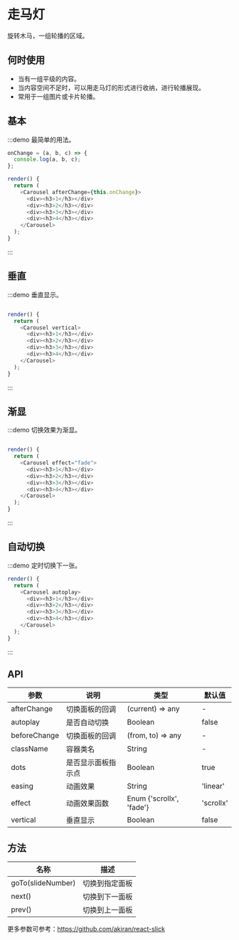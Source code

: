 # 走马灯

旋转木马，一组轮播的区域。

## 何时使用

- 当有一组平级的内容。
- 当内容空间不足时，可以用走马灯的形式进行收纳，进行轮播展现。
- 常用于一组图片或卡片轮播。

## 基本

:::demo 最简单的用法。

```js
onChange = (a, b, c) => {
  console.log(a, b, c);
};

render() {
  return (
    <Carousel afterChange={this.onChange}>
      <div><h3>1</h3></div>
      <div><h3>2</h3></div>
      <div><h3>3</h3></div>
      <div><h3>4</h3></div>
    </Carousel>
  );
}
```
:::

## 垂直

:::demo 垂直显示。

```js

render() {
  return (
    <Carousel vertical>
      <div><h3>1</h3></div>
      <div><h3>2</h3></div>
      <div><h3>3</h3></div>
      <div><h3>4</h3></div>
    </Carousel>
  );
}
```
:::

## 渐显

:::demo 切换效果为渐显。

```js

render() {
  return (
    <Carousel effect="fade">
      <div><h3>1</h3></div>
      <div><h3>2</h3></div>
      <div><h3>3</h3></div>
      <div><h3>4</h3></div>
    </Carousel>
  );
}
```

:::

## 自动切换

:::demo 定时切换下一张。

```js
render() {
  return (
    <Carousel autoplay>
      <div><h3>1</h3></div>
      <div><h3>2</h3></div>
      <div><h3>3</h3></div>
      <div><h3>4</h3></div>
    </Carousel>
  );
}
```
:::

## API

| 参数 | 说明 | 类型 | 默认值 |
| --- | --- | --- | --- |
| afterChange | 切换面板的回调 | (current) => any | - |
| autoplay | 是否自动切换 | Boolean | false |
| beforeChange | 切换面板的回调 | (from, to) => any | - |
| className | 容器类名 | String | - |
| dots | 是否显示面板指示点 | Boolean | true |
| easing | 动画效果 | String | 'linear' |
| effect | 动画效果函数 | Enum {'scrollx', 'fade'} | 'scrollx' |
| vertical | 垂直显示 | Boolean | false |

## 方法

| 名称 | 描述 |
| --- | --- |
| goTo(slideNumber) | 切换到指定面板 |
| next() | 切换到下一面板 |
| prev() | 切换到上一面板 |

更多参数可参考：<https://github.com/akiran/react-slick>
